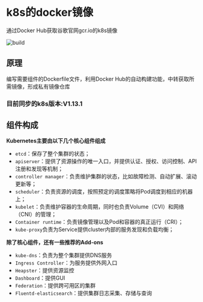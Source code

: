 # k8s的docker镜像

通过Docker Hub获取谷歌官网gcr.io的k8s镜像

![build](https://travis-ci.org/Mr-Linus/k8s-mirrors.svg?branch=master)

## 原理

编写需要组件的Dockerfile文件，利用Docker Hub的自动构建功能，中转获取所需镜像，形成私有镜像仓库

### 目前同步的k8s版本:V1.13.1

## 组件构成

**Kubernetes主要由以下几个核心组件组成**

- `etcd`：保存了整个集群的状态；
- `apiserver`：提供了资源操作的唯一入口，并提供认证、授权、访问控制、API注册和发现等机制；
- `controller manager`：负责维护集群的状态，比如故障检测、自动扩展、滚动更新等；
- `scheduler`：负责资源的调度，按照预定的调度策略将Pod调度到相应的机器上；
- `kubelet`：负责维护容器的生命周期，同时也负责Volume（CVI）和网络（CNI）的管理；
- `Container runtime`：负责镜像管理以及Pod和容器的真正运行（CRI）；
- `kube-proxy`负责为Service提供cluster内部的服务发现和负载均衡；

**除了核心组件，还有一些推荐的Add-ons**

- `kube-dns`：负责为整个集群提供DNS服务
- `Ingress Controller`：为服务提供外网入口
- `Heapster`：提供资源监控
- `Dashboard`：提供GUI
- `Federation`：提供跨可用区的集群
- `Fluentd-elasticsearch`：提供集群日志采集、存储与查询
